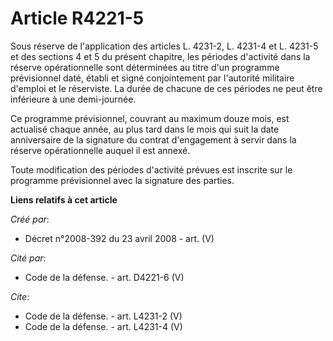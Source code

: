 # Article R4221-5

Sous réserve de l'application des articles L. 4231-2, L. 4231-4 et L. 4231-5 et des sections 4 et 5 du présent chapitre, les
périodes d'activité dans la réserve opérationnelle sont déterminées au titre d'un programme prévisionnel daté, établi et
signé conjointement par l'autorité militaire d'emploi et le réserviste. La durée de chacune de ces périodes ne peut être
inférieure à une demi-journée. 

Ce programme prévisionnel, couvrant au maximum douze mois, est actualisé chaque année, au plus tard dans le mois qui suit la
date anniversaire de la signature du contrat d'engagement à servir dans la réserve opérationnelle auquel il est annexé. 

Toute modification des périodes d'activité prévues est inscrite sur le programme prévisionnel avec la signature des parties.

**Liens relatifs à cet article**

_Créé par_:

  - Décret n°2008-392 du 23 avril 2008 - art. (V)

_Cité par_:

  - Code de la défense. - art. D4221-6 (V)

_Cite_:

  - Code de la défense. - art. L4231-2 (V)
  - Code de la défense. - art. L4231-4 (V)
